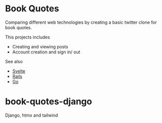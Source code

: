 # Book Quotes

Comparing different web technologies by creating a basic twitter clone for book quotes.

This projects includes
- Creating and viewing posts
- Account creation and sign in/ out

See also
- [Svelte](https://github.com/AdamAllsebrook/book-quotes-svelte)
- [Rails](https://github.com/AdamAllsebrook/book-quotes-rails)
- [Go](https://github.com/AdamAllsebrook/book-quotes-go)

# book-quotes-django

Django, htmx and tailwind
